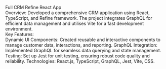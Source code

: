 Full CRM Refine React App
<br>
Overview: Developed a comprehensive CRM application using React, TypeScript, and Refine framework. The project integrates GraphQL for efficient data management and utilises Vite for a fast development environment.
<br>
Key Features:
<br>
Dynamic UI Components: Created reusable and interactive components to manage customer data, interactions, and reporting.
GraphQL Integration: Implemented GraphQL for seamless data querying and state management.
Testing: Set up Jest for unit testing, ensuring robust code quality and reliability.
Technologies: React.js, TypeScript, GraphQL, Jest, Vite, CSS.
